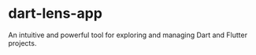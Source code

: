 # dart-lens-app
An intuitive and powerful tool for exploring and managing Dart and Flutter projects.
